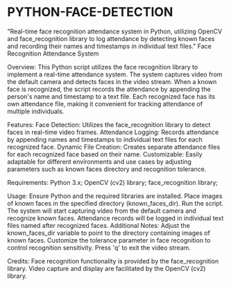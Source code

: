 # PYTHON-FACE-DETECTION
 "Real-time face recognition attendance system in Python, utilizing OpenCV and face_recognition library to log attendance by detecting known faces and recording their names and timestamps in individual text files."
Face Recognition Attendance System

Overview:
This Python script utilizes the face recognition library to implement a real-time attendance system. The system captures video from the default camera and detects faces in the video stream. When a known face is recognized, the script records the attendance by appending the person's name and timestamp to a text file. Each recognized face has its own attendance file, making it convenient for tracking attendance of multiple individuals.

Features:
Face Detection: Utilizes the face_recognition library to detect faces in real-time video frames.
Attendance Logging: Records attendance by appending names and timestamps to individual text files for each recognized face.
Dynamic File Creation: Creates separate attendance files for each recognized face based on their name.
Customizable: Easily adaptable for different environments and use cases by adjusting parameters such as known faces directory and recognition tolerance.


Requirements:
Python 3.x;
OpenCV (cv2) library;
face_recognition library;


Usage:
Ensure Python and the required libraries are installed.
Place images of known faces in the specified directory (known_faces_dir).
Run the script.
The system will start capturing video from the default camera and recognize known faces.
Attendance records will be logged in individual text files named after recognized faces.
Additional Notes:
Adjust the known_faces_dir variable to point to the directory containing images of known faces.
Customize the tolerance parameter in face recognition to control recognition sensitivity.
Press 'q' to exit the video stream.


Credits:
Face recognition functionality is provided by the face_recognition library.
Video capture and display are facilitated by the OpenCV (cv2) library.
